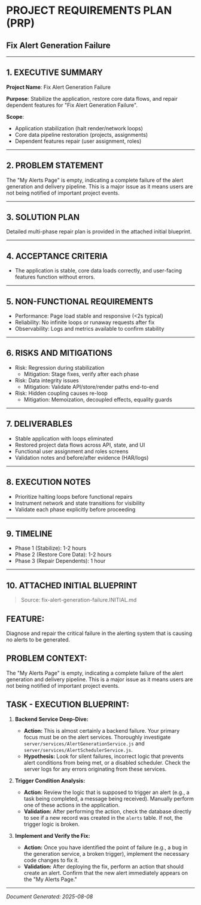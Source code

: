 # PROJECT REQUIREMENTS PLAN (PRP)
## Fix Alert Generation Failure

---

## 1. EXECUTIVE SUMMARY

**Project Name**: Fix Alert Generation Failure

**Purpose**: Stabilize the application, restore core data flows, and repair dependent features for "Fix Alert Generation Failure".

**Scope**:
- Application stabilization (halt render/network loops)
- Core data pipeline restoration (projects, assignments)
- Dependent features repair (user assignment, roles)

---

## 2. PROBLEM STATEMENT

The "My Alerts Page" is empty, indicating a complete failure of the alert generation and delivery pipeline. This is a major issue as it means users are not being notified of important project events.

---

## 3. SOLUTION PLAN

Detailed multi-phase repair plan is provided in the attached initial blueprint.

---

## 4. ACCEPTANCE CRITERIA

- The application is stable, core data loads correctly, and user-facing features function without errors.

---

## 5. NON-FUNCTIONAL REQUIREMENTS

- Performance: Page load stable and responsive (<2s typical)
- Reliability: No infinite loops or runaway requests after fix
- Observability: Logs and metrics available to confirm stability

---

## 6. RISKS AND MITIGATIONS

- Risk: Regression during stabilization
  - Mitigation: Stage fixes, verify after each phase
- Risk: Data integrity issues
  - Mitigation: Validate API/store/render paths end-to-end
- Risk: Hidden coupling causes re-loop
  - Mitigation: Memoization, decoupled effects, equality guards

---

## 7. DELIVERABLES

- Stable application with loops eliminated
- Restored project data flows across API, state, and UI
- Functional user assignment and roles screens
- Validation notes and before/after evidence (HAR/logs)

---

## 8. EXECUTION NOTES

- Prioritize halting loops before functional repairs
- Instrument network and state transitions for visibility
- Validate each phase explicitly before proceeding

---

## 9. TIMELINE

- Phase 1 (Stabilize): 1-2 hours
- Phase 2 (Restore Core Data): 1-2 hours
- Phase 3 (Repair Dependents): 1 hour

---

## 10. ATTACHED INITIAL BLUEPRINT

> Source: fix-alert-generation-failure.INITIAL.md


## FEATURE:
Diagnose and repair the critical failure in the alerting system that is causing no alerts to be generated.

## PROBLEM CONTEXT:
The "My Alerts Page" is empty, indicating a complete failure of the alert generation and delivery pipeline. This is a major issue as it means users are not being notified of important project events.

## TASK - EXECUTION BLUEPRINT:

1.  **Backend Service Deep-Dive:**
    * **Action:** This is almost certainly a backend failure. Your primary focus must be on the alert services. Thoroughly investigate `server/services/AlertGenerationService.js` and `server/services/AlertSchedulerService.js`.
    * **Hypothesis:** Look for silent failures, incorrect logic that prevents alert conditions from being met, or a disabled scheduler. Check the server logs for any errors originating from these services.

2.  **Trigger Condition Analysis:**
    * **Action:** Review the logic that is supposed to trigger an alert (e.g., a task being completed, a message being received). Manually perform one of these actions in the application.
    * **Validation:** After performing the action, check the database directly to see if a new record was created in the `alerts` table. If not, the trigger logic is broken.

3.  **Implement and Verify the Fix:**
    * **Action:** Once you have identified the point of failure (e.g., a bug in the generation service, a broken trigger), implement the necessary code changes to fix it.
    * **Validation:** After deploying the fix, perform an action that should create an alert. Confirm that the new alert immediately appears on the "My Alerts Page."

---

*Document Generated: 2025-08-08*
